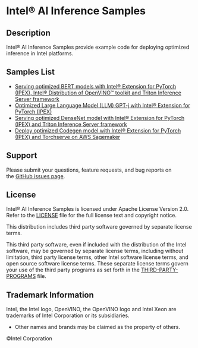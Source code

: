 # Intel® AI Inference Samples

## Description
Intel® AI Inference Samples provide example code for deploying optimized inference in Intel platforms. 

## Samples List
- [Serving optimized BERT models with Intel® Extension for PyTorch (IPEX), Intel® Distribution of OpenVINO™ toolkit and Triton Inference Server framework](./serving_with_ipex_openvino_triton)
- [Optimized Large Language Model (LLM) GPT-j with Intel® Extension for PyTorch (IPEX)](./gpt-j_with_ipex/)
- [Serving optimized DenseNet model with Intel® Extension for PyTorch (IPEX) and Triton Inference Server framework](./serving_densnet_with_ipex_triton)
- [Deploy optimized Codegen model with Intel® Extension for PyTorch (IPEX) and Torchserve on AWS Sagemaker](./deploy_codegen_with_ipex_torchserve_sagemaker)
## Support
Please submit your questions, feature requests, and bug reports on the [GitHub issues page](https://github.com/intel/intel-ai-inference-samples/issues).

## License 
Intel® AI Inference Samples is licensed under Apache License Version 2.0. Refer to the [LICENSE](./LICENSE) file for the full license text and copyright notice.

This distribution includes third party software governed by separate license terms.

This third party software, even if included with the distribution of the Intel software, may be governed by separate license terms, including without limitation, third party license terms, other Intel software license terms, and open source software license terms. These separate license terms govern your use of the third party programs as set forth in the [THIRD-PARTY-PROGRAMS](./serving_with_ipex_openvino_triton/THIRD-PARTY-PROGRAMS) file.

## Trademark Information
Intel, the Intel logo, OpenVINO, the OpenVINO logo and Intel Xeon are trademarks of Intel Corporation or its subsidiaries.
* Other names and brands may be claimed as the property of others.

&copy;Intel Corporation
